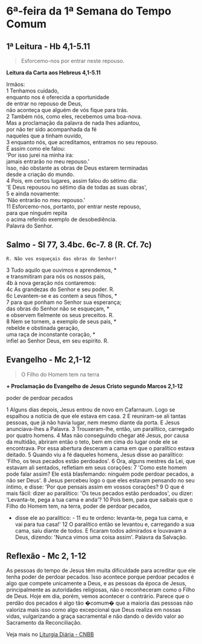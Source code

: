 # 6ª-feira da 1ª Semana do Tempo Comum

## 1ª Leitura - Hb 4,1-5.11

> Esforcemo-nos por entrar neste repouso.

**Leitura da Carta aos Hebreus 4,1-5.11**

Irmãos:    
1 Tenhamos cuidado,   
 enquanto nos é oferecida a oportunidade   
 de entrar no repouso de Deus,   
 não aconteça que alguém de vós fique para trás.    
2 Também nós, como eles, recebemos uma boa-nova.   
 Mas a proclamação da palavra de nada lhes adiantou,   
 por não ter sido acompanhada da fé   
 naqueles que a tinham ouvido,    
3 enquanto nós, que acreditamos, entramos no seu repouso.   
 É assim como ele falou:   
 'Por isso jurei na minha ira:   
 jamais entrarão no meu repouso.'   
 Isso, não obstante as obras de Deus estarem terminadas   
 desde a criação do mundo.    
4 Pois, em certos lugares, assim falou do sétimo dia:   
 'E Deus repousou no sétimo dia de todas as suas obras',    
5 e ainda novamente:   
 'Não entrarão no meu repouso.'    
11 Esforcemo-nos, portanto, por entrar neste repouso,   
 para que ninguém repita   
 o acima referido exemplo de desobediência.   
 Palavra do Senhor.

## Salmo - Sl 77, 3.4bc. 6c-7. 8 (R. Cf. 7c)

`R. Não vos esqueçais das obras do Senhor!`

3 Tudo aquilo que ouvimos e aprendemos, *   
 e transmitiram para nós os nossos pais,    
4b à nova geração nós contaremos:    
4c As grandezas do Senhor e seu poder. R.    
6c Levantem-se e as contem a seus filhos, *    
7 para que ponham no Senhor sua esperança;   
 das obras do Senhor não se esqueçam, *   
 e observem fielmente os seus preceitos. R.    
8 Nem se tornem, a exemplo de seus pais, *   
 rebelde e obstinada geração,   
 uma raça de inconstante coração, *   
 infiel ao Senhor Deus, em seu espírito. R.

## Evangelho - Mc 2,1-12

> O Filho do Homem tem na terra

**+ Proclamação do Evangelho de Jesus Cristo segundo Marcos 2,1-12**

poder de perdoar pecados 
 
1 Alguns dias depois, 
 Jesus entrou de novo em Cafarnaum. 
 Logo se espalhou a notícia de que ele estava em casa. 
2 E reuniram-se ali tantas pessoas, 
 que já não havia lugar, nem mesmo diante da porta. 
 E Jesus anunciava-lhes a Palavra. 
3 Trouxeram-lhe, então, um paralítico, 
 carregado por quatro homens. 
4 Mas não conseguindo chegar até Jesus, 
 por causa da multidão, 
 abriram então o teto, 
 bem em cima do lugar onde ele se encontrava. 
 Por essa abertura desceram a cama 
 em que o paralítico estava deitado. 
5 Quando viu a fé daqueles homens, 
 Jesus disse ao paralítico: 
 'Filho, os teus pecados estão perdoados'. 
6 Ora, alguns mestres da Lei, que estavam ali sentados, 
 refletiam em seus corações: 
7 'Como este homem pode falar assim? 
 Ele está blasfemando: 
 ninguém pode perdoar pecados, a não ser Deus'. 
8 Jesus percebeu logo 
 o que eles estavam pensando no seu íntimo, 
 e disse: 'Por que pensais assim em vossos corações? 
9 O que é mais fácil: 
 dizer ao paralítico: 'Os teus pecados estão perdoados', 
 ou dizer: 'Levanta-te, pega a tua cama e anda'? 
10 Pois bem, para que saibais que o Filho do Homem 
 tem, na terra, poder de perdoar pecados, 
 - disse ele ao paralítico: - 
11 eu te ordeno: 
 levanta-te, pega tua cama, e vai para tua casa!' 
12 O paralítico então se levantou 
 e, carregando a sua cama, saiu diante de todos. 
 E ficaram todos admirados e louvavam a Deus, dizendo: 
 'Nunca vimos uma coisa assim'. 
 Palavra da Salvação.

## Reflexão - Mc 2, 1-12

As pessoas do tempo de Jesus têm muita dificuldade para acreditar que ele tenha poder de perdoar pecados. Isso acontece porque perdoar pecados é algo que compete unicamente a Deus, e as pessoas da época de Jesus, principalmente as autoridades religiosas, não o reconheceram como o Filho de Deus. Hoje em dia, porém, vemos acontecer o contrário. Parece que o perdão dos pecados é algo tão �comum� que a maioria das pessoas não valoriza mais isso como algo excepcional que Deus realiza em nossas vidas, vulgarizando a graça sacramental e não dando o devido valor ao Sacramento da Reconciliação.

Veja mais no [Liturgia Diária - CNBB](http://liturgiadiaria.cnbb.org.br/app/user/user/UserView.php?ano=2017&mes=1&dia=13)